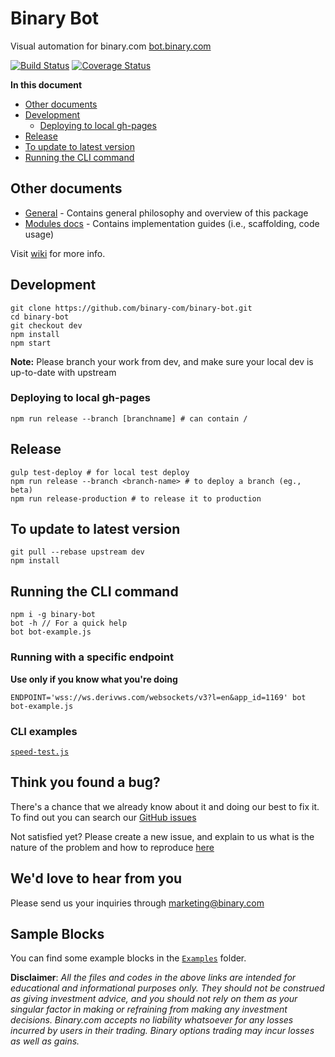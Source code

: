 # Binary Bot

Visual automation for binary.com [bot.binary.com](https://bot.binary.com)

[![Build Status](https://travis-ci.org/binary-com/binary-bot.svg?branch=master)](https://travis-ci.org/binary-com/binary-bot)
[![Coverage Status](https://coveralls.io/repos/github/binary-com/binary-bot/badge.svg?branch=master)](https://coveralls.io/github/binary-com/binary-bot?branch=master)

**In this document**

- [Other documents](#other-documents)
- [Development](#development)
    - [Deploying to local gh-pages](#deploying-to-local-gh-pages)
- [Release](#release)
- [To update to latest version](#to-update-to-latest-version)
- [Running the CLI command](#running-the-cli-command)

## Other documents

- [General](docs/README.md) - Contains general philosophy and overview of this package
- [Modules docs](docs/Modules/README.md) - Contains implementation guides (i.e., scaffolding, code usage)

Visit [wiki](https://github.com/binary-com/binary-bot/wiki) for more info.

## Development

```
git clone https://github.com/binary-com/binary-bot.git
cd binary-bot
git checkout dev
npm install
npm start
```

**Note:** Please branch your work from dev, and make sure your local dev is up-to-date with upstream

### Deploying to local gh-pages

```
npm run release --branch [branchname] # can contain /
```

## Release

```
gulp test-deploy # for local test deploy
npm run release --branch <branch-name> # to deploy a branch (eg., beta)
npm run release-production # to release it to production
```

## To update to latest version

```
git pull --rebase upstream dev
npm install
```

## Running the CLI command

```
npm i -g binary-bot
bot -h // For a quick help
bot bot-example.js
```

### Running with a specific endpoint

**Use only if you know what you're doing**

```
ENDPOINT='wss://ws.derivws.com/websockets/v3?l=en&app_id=1169' bot bot-example.js
```

### CLI examples

[`speed-test.js`](https://github.com/binary-com/binary-bot/blob/master/cli-examples/speed-test.js)

## Think you found a bug?

There's a chance that we already know about it and doing our best to fix it. To find out you can search our [GitHub issues](https://github.com/binary-com/binary-bot/issues)

Not satisfied yet? Please create a new issue, and explain to us what is the nature of the problem and how to reproduce [here](https://github.com/binary-com/binary-bot/issues/new)

## We'd love to hear from you

Please send us your inquiries through marketing@binary.com

## Sample Blocks

You can find some example blocks in the [`Examples`](/examples) folder.

**Disclaimer**: _All the files and codes in the above links are intended for educational and informational purposes only. They should not be construed as giving investment advice, and you should not rely on them as your singular factor in making or refraining from making any investment decisions. Binary.com accepts no liability whatsoever for any losses incurred by users in their trading. Binary options trading may incur losses as well as gains._

